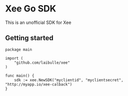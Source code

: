 # Xee Go SDK

This is an unofficial SDK for Xee

## Getting started


    package main
    
    import (
        "github.com/laibulle/xee"
    )
    
    func main() {
        sdk := xee.NewSDK("myclientid", "myclientsecret", "http://myapp.io/xee-calback")
    }
